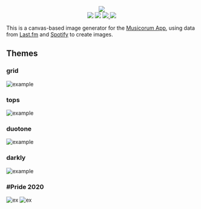 <p align="center">
  <img src="https://i.imgur.com/PsrxClV.png" /><br />
  <img src="https://github.com/musicorum-app/generator/workflows/Docker%20Image%20CI/badge.svg?branch=master" />
  <img src="https://img.shields.io/github/license/musicorum-app/generator" />
  <a href="https://medium.com/musicorum">
    <img src="https://img.shields.io/badge/Medium%20blog-%40musicorum-brightgreen" />
  </a>
  <a href="https://twitter.com/intent/follow?screen_name=musicorumapp">
    <img src="https://img.shields.io/twitter/follow/musicorumapp.svg?style=social" />
  </a>
</p>

This is a canvas-based image generator for the [Musicorum App](https://musicorumapp.com), using data from [Last.fm](https://last.fm) and [Spotify](https://developer.spotify.com/) to create images.

## Themes
### grid
![example](https://i.imgur.com/rj4935v.jpg)


### tops
![example](https://i.imgur.com/ZwfQtD7.jpg)


### duotone
![example](https://i.imgur.com/KrWsWc4.png)


### darkly
![example](https://share.musc.pw/9gZsUS.jpg)


### #Pride 2020
![ex](https://pbs.twimg.com/media/EZoc8y3X0AAoOiZ?format=jpg)
![ex](https://pbs.twimg.com/media/EZoc9vGWAAAiqmt?format=jpg)
